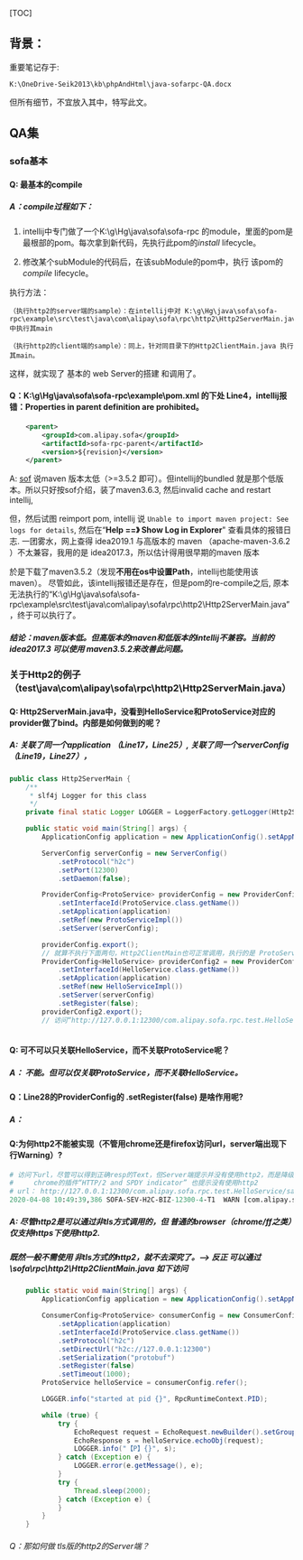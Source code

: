 [TOC]

## 背景：

重要笔记存于:

```
K:\OneDrive-Seik2013\kb\phpAndHtml\java-sofarpc-QA.docx
```

但所有细节，不宜放入其中，特写此文。

## QA集

### sofa基本

#### Q: 最基本的compile

##### A：compile过程如下：

1. intellij中专门做了一个K:\g\Hg\java\sofa\sofa-rpc 的module，里面的pom是最根部的pom。每次拿到新代码，先执行此pom的*install* lifecycle。

2. 修改某个subModule的代码后，在该subModule的pom中，执行 该pom的*compile* lifecycle。

执行方法：

```
（执行http2的server端的sample）：在intellij中对 K:\g\Hg\java\sofa\sofa-rpc\example\src\test\java\com\alipay\sofa\rpc\http2\Http2ServerMain.java 中执行其main

（执行http2的client端的sample）：同上，针对同目录下的Http2ClientMain.java 执行其main。
```

这样，就实现了 基本的 web Server的搭建 和调用了。

#### Q：K:\g\Hg\java\sofa\sofa-rpc\example\pom.xml 的下处 Line4，intellij报错：**Properties in parent definition are prohibited**。

```xml
    <parent>
        <groupId>com.alipay.sofa</groupId>
        <artifactId>sofa-rpc-parent</artifactId>
        <version>${revision}</version>
    </parent>

```

A: [sof](https://stackoverflow.com/questions/45598007/properties-in-parent-definition-are-prohibited-in-the-intellij-maven-on-my-mac-o/50448898) 说maven 版本太低（>=3.5.2 即可）。但intellij的bundled 就是那个低版本。所以只好按sof介绍，装了maven3.6.3, 然后invalid cache and restart intellij, 

但，然后试图 reimport pom, intellij 说 ``` Unable to import maven project: See logs for details ```, 然后在“**Help ==》 Show Log in Explorer**" 查看具体的报错日志.  一团雾水，网上查得  idea2019.1 与高版本的 maven （apache-maven-3.6.2 ）不太兼容，我用的是 idea2017.3，所以估计得用很早期的maven 版本

於是下载了maven3.5.2（发现**不用在os中设置Path**，intellij也能使用该maven）。 尽管如此，该intellij报错还是存在，但是pom的re-compile之后, 原本无法执行的“K:\g\Hg\java\sofa\sofa-rpc\example\src\test\java\com\alipay\sofa\rpc\http2\Http2ServerMain.java”，终于可以执行了。

##### 结论：maven版本低。但高版本的maven和低版本的intellij不兼容。当前的idea2017.3 可以使用 maven3.5.2来改善此问题。

### 关于Http2的例子（test\java\com\alipay\sofa\rpc\http2\Http2ServerMain.java）

#### Q: Http2ServerMain.java中，没看到HelloService和ProtoService对应的provider做了bind。内部是如何做到的呢？

##### A:  关联了同一个application （Line17，Line25）, 关联了同一个serverConfig（Line19，Line27），

```java
public class Http2ServerMain {
    /**
     * slf4j Logger for this class
     */
    private final static Logger LOGGER = LoggerFactory.getLogger(Http2ServerMain.class);

    public static void main(String[] args) {
        ApplicationConfig application = new ApplicationConfig().setAppName("test-server");

        ServerConfig serverConfig = new ServerConfig()
            .setProtocol("h2c")
            .setPort(12300)
            .setDaemon(false);

        ProviderConfig<ProtoService> providerConfig = new ProviderConfig<ProtoService>()
            .setInterfaceId(ProtoService.class.getName())
            .setApplication(application)
            .setRef(new ProtoServiceImpl())
            .setServer(serverConfig);

        providerConfig.export();
        // 就算不执行下面两句，Http2ClientMain也可正常调用，执行的是 ProtoServiceImpl.echoObj() 方法。--为啥执行的是echoObj()方法呢？
        ProviderConfig<HelloService> providerConfig2 = new ProviderConfig<HelloService>()
            .setInterfaceId(HelloService.class.getName())
            .setApplication(application)
            .setRef(new HelloServiceImpl())
            .setServer(serverConfig)
            .setRegister(false);
        providerConfig2.export();
        // 访问“http://127.0.0.1:12300/com.alipay.sofa.rpc.test.HelloService/sayHello?name=Bob&age=2”才行(前提：不能屏蔽providerConfig2的代码)
        

```

#### Q: 可不可以只关联HelloService，而不关联ProtoService呢？ 

##### A： 不能。但可以仅关联ProtoService，而不关联HelloService。

#### Q：Line28的ProviderConfig的 .setRegister(false) 是啥作用呢?

##### A：

#### Q:为何http2不能被实现（不管用chrome还是firefox访问url，server端出现下行Warning）?

```perl
# 访问下url，尽管可以得到正确resp的Text，但Server端提示并没有使用http2，而是降级成了http1.1. 
#     chrome的插件“HTTP/2 and SPDY indicator” 也提示没有使用http2
# url： http://127.0.0.1:12300/com.alipay.sofa.rpc.test.HelloService/sayHello?name=Bob&age=2
2020-04-08 10:49:39,386 SOFA-SEV-H2C-BIZ-12300-4-T1  WARN [com.alipay.sofa.rpc.transport.http.Http2ServerChannelInitializer:warn:142] - Directly talking: HTTP/1.1 (no upgrade was attempted) from 127.0.0.1:50226
```

##### A: 尽管http2是可以通过非tls方式调用的，但 普通的browser（chrome/ff之类）仅支持https下使用http2. 

##### 既然一般不需使用 非tls方式的http2，就不去深究了。--> 反正 可以通过 \sofa\rpc\http2\Http2ClientMain.java 如下访问

```java
    public static void main(String[] args) {
        ApplicationConfig application = new ApplicationConfig().setAppName("test-client");

        ConsumerConfig<ProtoService> consumerConfig = new ConsumerConfig<ProtoService>()
            .setApplication(application)
            .setInterfaceId(ProtoService.class.getName())
            .setProtocol("h2c")
            .setDirectUrl("h2c://127.0.0.1:12300")
            .setSerialization("protobuf")
            .setRegister(false)
            .setTimeout(1000);
        ProtoService helloService = consumerConfig.refer();

        LOGGER.info("started at pid {}", RpcRuntimeContext.PID);

        while (true) {
            try {
                EchoRequest request = EchoRequest.newBuilder().setGroup(Group.A).setName("xxx").build();
                EchoResponse s = helloService.echoObj(request);
                LOGGER.info("【P】{}", s);
            } catch (Exception e) {
                LOGGER.error(e.getMessage(), e);
            }
            try {
                Thread.sleep(2000);
            } catch (Exception e) {
            }
        }
    }
```

###### Q：那如何做 tls版的http2的Server端？

